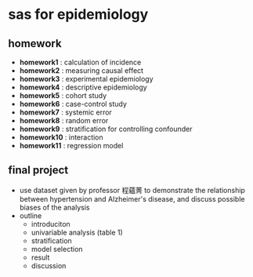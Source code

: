 # sas for epidemiology
  ## homework
  * **homework1** : calculation of incidence
  * **homework2** : measuring causal effect
  * **homework3** : experimental epidemiology
  * **homework4** : descriptive epidemiology
  * **homework5** : cohort study
  * **homework6** : case-control study
  * **homework7** : systemic error
  * **homework8** : random error
  * **homework9** : stratification for controlling confounder
  * **homework10** : interaction
  * **homework11** : regression model
  
  ## final project
  * use dataset given by professor 程蘊菁 to demonstrate the relationship between hypertension and Alzheimer's disease, and discuss possible biases of the analysis
  * outline
    * introduciton
    * univariable analysis (table 1)
    * stratification
    * model selection
    * result
    * discussion

